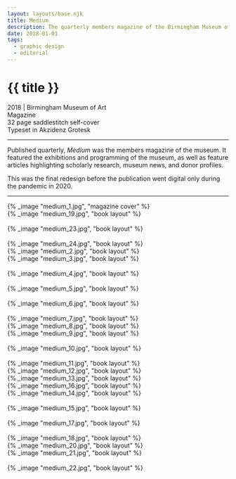 ```yaml
---
layout: layouts/base.njk
title: Medium
description: The quarterly members magazine of the Birmingham Museum of Art
date: 2018-01-01
tags:
  - graphic design
  - editorial
---
```


<div class="container">
  <div class="row"></div>
	<div class="row">
		<div class="col">
			<h1>{{ title }}</h1>
			<figcaption>2018 | Birmingham Museum of Art</figcaption>
            <figcaption>Magazine</br>32 page saddlestitch self-cover</br>Typeset in Akzidenz Grotesk</figcaption>
			<hr>
		    	<p>Published quarterly, <em>Medium</em> was the members magazine of the museum. It featured the exhibitions and programming of the museum, as well as feature articles highlighting scholarly research, museum news, and donor profiles.</p>
                <p>This was the final redesign before the publication went digital only during the pandemic in 2020.</p>
			<hr>
		</div>
        <div class="col-12 col-12-md col-1-lg"></div>
		<div class="col">
			{% _image "medium_1.jpg", "magazine cover" %}
		</div>
	</div>
	<div class="row">
		<div class="col">
            {% _image "medium_19.jpg", "book layout" %}
            </br></br>
            {% _image "medium_23.jpg", "book layout" %}
            </br></br>
            {% _image "medium_24.jpg", "book layout" %}
        </div>
    </div>
    <div class="row">
		<div class="col"></div>
		<div class="col-12 col-12-md col-6-lg">
            {% _image "medium_2.jpg", "book layout" %}
        </div>
    </div>
	<div class="row">
		<div class="col">
            {% _image "medium_3.jpg", "book layout" %}
        </br></br>
            {% _image "medium_4.jpg", "book layout" %}
        </br></br>
            {% _image "medium_5.jpg", "book layout" %}
        </br></br>
            {% _image "medium_6.jpg", "book layout" %}
        </br></br>
            {% _image "medium_7.jpg", "book layout" %}
        </div>
    </div>
    <div class="row">
		<div class="col"></div>
		<div class="col-12 col-12-md col-6-lg">
            {% _image "medium_8.jpg", "book layout" %}
        </div>
    </div>
    <div class="row">
		<div class="col">
            {% _image "medium_9.jpg", "book layout" %}
        </br></br>
            {% _image "medium_10.jpg", "book layout" %}
        </br></br>
            {% _image "medium_11.jpg", "book layout" %}
        </div>
    </div>
    <div class="row">
		<div class="col">
            {% _image "medium_12.jpg", "book layout" %}
		</div>
        <div class="col">
            {% _image "medium_13.jpg", "book layout" %}
        </div>
        <div class="col">
            {% _image "medium_16.jpg", "book layout" %}
            </div>
    </div>
    <div class="row">
		<div class="col">
            {% _image "medium_14.jpg", "book layout" %}
        </br></br>
            {% _image "medium_15.jpg", "book layout" %}
        </br></br>
            {% _image "medium_17.jpg", "book layout" %}
        </br></br>
            {% _image "medium_18.jpg", "book layout" %}
        </div>
    </div>
    <div class="row">
		<div class="col"></div>
		<div class="col-12 col-12-md col-6-lg">
            {% _image "medium_20.jpg", "book layout" %}
        </div>
    </div>
    <div class="row">
		<div class="col">
            {% _image "medium_21.jpg", "book layout" %}
        </br></br>
            {% _image "medium_22.jpg", "book layout" %}
        </div>
  	</div>
</div>